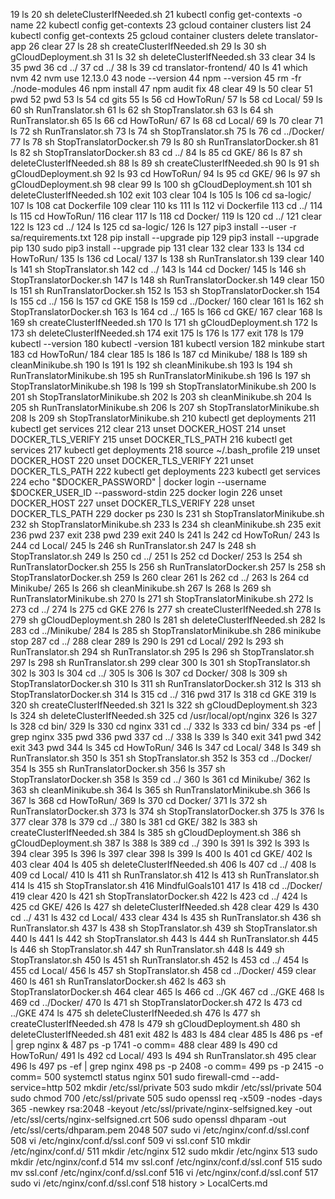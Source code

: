    19  ls
   20  sh deleteClusterIfNeeded.sh 
   21  kubectl config get-contexts -o name
   22  kubectl config get-contexts
   23  gcloud container clusters list
   24  kubectl config get-contexts
   25  gcloud container clusters delete translator-app
   26  clear
   27  ls
   28  sh createClusterIfNeeded.sh 
   29  ls
   30  sh gCloudDeployment.sh 
   31  ls
   32  sh deleteClusterIfNeeded.sh 
   33  clear
   34  ls
   35  pwd
   36  cd ../
   37  cd ../
   38  ls
   39  cd translator-frontend/
   40  ls
   41  which nvm
   42  nvm use 12.13.0
   43  node --version
   44  npm --version
   45  rm -fr ./node-modules
   46  npm install
   47  npm audit fix
   48  clear
   49  ls
   50  clear
   51  pwd
   52  pwd
   53  ls
   54  cd gits
   55  ls
   56  cd HowToRun/
   57  ls
   58  cd Local/
   59  ls
   60  sh RunTranslator.sh 
   61  ls
   62  sh StopTranslator.sh 
   63  ls
   64  sh RunTranslator.sh 
   65  ls
   66  cd HowToRun/
   67  ls
   68  cd Local/
   69  ls
   70  clear
   71  ls
   72  sh RunTranslator.sh 
   73  ls
   74  sh StopTranslator.sh 
   75  ls
   76  cd ../Docker/
   77  ls
   78  sh StopTranslatorDocker.sh 
   79  ls
   80  sh RunTranslatorDocker.sh 
   81  ls
   82  sh StopTranslatorDocker.sh 
   83  cd ../
   84  ls
   85  cd GKE/
   86  ls
   87  sh deleteClusterIfNeeded.sh 
   88  ls
   89  sh createClusterIfNeeded.sh 
   90  ls
   91  sh gCloudDeployment.sh 
   92  ls
   93  cd HowToRun/
   94  ls
   95  cd GKE/
   96  ls
   97  sh gCloudDeployment.sh 
   98  clear
   99  ls
  100  sh gCloudDeployment.sh 
  101  sh deleteClusterIfNeeded.sh 
  102  exit
  103  clear
  104  ls
  105  ls
  106  cd sa-logic/
  107  ls
  108  cat Dockerfile 
  109  clear
  110  ks
  111  ls
  112  vi Dockerfile 
  113  cd ../
  114  ls
  115  cd HowToRun/
  116  clear
  117  ls
  118  cd Docker/
  119  ls
  120  cd ../
  121  clear
  122  ls
  123  cd ../
  124  ls
  125  cd sa-logic/
  126  ls
  127  pip3 install --user -r sa/requirements.txt
  128  pip install --upgrade pip
  129  pip3 install --upgrade pip
  130  sudo pip3 install --upgrade pip
  131  clear
  132  clear
  133  ls
  134  cd HowToRun/
  135  ls
  136  cd Local/
  137  ls
  138  sh RunTranslator.sh 
  139  clear
  140  ls
  141  sh StopTranslator.sh 
  142  cd ../
  143  ls
  144  cd Docker/
  145  ls
  146  sh StopTranslatorDocker.sh 
  147  ls
  148  sh RunTranslatorDocker.sh 
  149  clear
  150  ls
  151  sh RunTranslatorDocker.sh 
  152  ls
  153  sh StopTranslatorDocker.sh 
  154  ls
  155  cd ../
  156  ls
  157  cd GKE
  158  ls
  159  cd ../Docker/
  160  clear
  161  ls
  162  sh StopTranslatorDocker.sh 
  163  ls
  164  cd ../
  165  ls
  166  cd GKE/
  167  clear
  168  ls
  169  sh createClusterIfNeeded.sh 
  170  ls
  171  sh gCloudDeployment.sh 
  172  ls
  173  sh deleteClusterIfNeeded.sh 
  174  exit
  175  ls
  176  ls
  177  exit
  178  ls
  179  kubectl --version
  180  kubectl -version
  181  kubectl version
  182  minkube start
  183  cd HowToRun/
  184  clear
  185  ls
  186  ls
  187  cd Minikube/
  188  ls
  189  sh cleanMinikube.sh 
  190  ls
  191  ls
  192  sh cleanMinikube.sh 
  193  ls
  194  sh RunTranslatorMinikube.sh 
  195  sh RunTranslatorMinikube.sh 
  196  ls
  197  sh StopTranslatorMinikube.sh 
  198  ls
  199  sh StopTranslatorMinikube.sh 
  200  ls
  201  sh StopTranslatorMinikube.sh 
  202  ls
  203  sh cleanMinikube.sh 
  204  ls
  205  sh RunTranslatorMinikube.sh 
  206  ls
  207  sh StopTranslatorMinikube.sh 
  208  ls
  209  sh StopTranslatorMinikube.sh 
  210  kubectl get deployments
  211  kubectl get services
  212  clear
  213  unset DOCKER_HOST
  214  unset DOCKER_TLS_VERIFY
  215  unset DOCKER_TLS_PATH
  216  kubectl get services
  217  kubectl get deployments
  218  source ~/.bash_profile
  219  unset DOCKER_HOST
  220  unset DOCKER_TLS_VERIFY
  221  unset DOCKER_TLS_PATH
  222  kubectl get deployments
  223  kubectl get services
  224  echo "$DOCKER_PASSWORD" | docker login --username $DOCKER_USER_ID --password-stdin
  225  docker login
  226  unset DOCKER_HOST
  227  unset DOCKER_TLS_VERIFY
  228  unset DOCKER_TLS_PATH
  229  docker ps
  230  ls
  231  sh StopTranslatorMinikube.sh 
  232  sh StopTranslatorMinikube.sh 
  233  ls
  234  sh cleanMinikube.sh 
  235  exit
  236  pwd
  237  exit
  238  pwd
  239  exit
  240  ls
  241  ls
  242  cd HowToRun/
  243  ls
  244  cd Local/
  245  ls
  246  sh RunTranslator.sh 
  247  ls
  248  sh StopTranslator.sh 
  249  ls
  250  cd ../
  251  ls
  252  cd Docker/
  253  ls
  254  sh RunTranslatorDocker.sh 
  255  ls
  256  sh RunTranslatorDocker.sh 
  257  ls
  258  sh StopTranslatorDocker.sh 
  259  ls
  260  clear
  261  ls
  262  cd ../
  263  ls
  264  cd Minikube/
  265  ls
  266  sh cleanMinikube.sh 
  267  ls
  268  ls
  269  sh RunTranslatorMinikube.sh 
  270  ls
  271  sh StopTranslatorMinikube.sh 
  272  ls
  273  cd ../
  274  ls
  275  cd GKE
  276  ls
  277  sh createClusterIfNeeded.sh 
  278  ls
  279  sh gCloudDeployment.sh 
  280  ls
  281  sh deleteClusterIfNeeded.sh 
  282  ls
  283  cd ../Minikube/
  284  ls
  285  sh StopTranslatorMinikube.sh 
  286  minikube stop
  287  cd ../
  288  clear
  289  ls
  290  ls
  291  cd Local/
  292  ls
  293  sh RunTranslator.sh 
  294  sh RunTranslator.sh 
  295  ls
  296  sh StopTranslator.sh 
  297  ls
  298  sh RunTranslator.sh 
  299  clear
  300  ls
  301  sh StopTranslator.sh 
  302  ls
  303  ls
  304  cd ../
  305  ls
  306  ls
  307  cd Docker/
  308  ls
  309  sh StopTranslatorDocker.sh 
  310  ls
  311  sh RunTranslatorDocker.sh 
  312  ls
  313  sh StopTranslatorDocker.sh 
  314  ls
  315  cd ../
  316  pwd
  317  ls
  318  cd GKE
  319  ls
  320  sh createClusterIfNeeded.sh 
  321  ls
  322  sh gCloudDeployment.sh 
  323  ls
  324  sh deleteClusterIfNeeded.sh 
  325  cd /usr/local/opt/nginx
  326  ls
  327  ls
  328  cd bin/
  329  ls
  330  cd nginx 
  331  cd ../
  332  ls
  333  cd bin/
  334  ps -ef | grep nginx
  335  pwd
  336  pwd
  337  cd ../
  338  ls
  339  ls
  340  exit
  341  pwd
  342  exit
  343  pwd
  344  ls
  345  cd HowToRun/
  346  ls
  347  cd Local/
  348  ls
  349  sh RunTranslator.sh 
  350  ls
  351  sh StopTranslator.sh 
  352  ls
  353  cd ../Docker/
  354  ls
  355  sh RunTranslatorDocker.sh 
  356  ls
  357  sh StopTranslatorDocker.sh 
  358  ls
  359  cd ../
  360  ls
  361  cd Minikube/
  362  ls
  363  sh cleanMinikube.sh 
  364  ls
  365  sh RunTranslatorMinikube.sh 
  366  ls
  367  ls
  368  cd HowToRun/
  369  ls
  370  cd Docker/
  371  ls
  372  sh RunTranslatorDocker.sh 
  373  ls
  374  sh StopTranslatorDocker.sh 
  375  ls
  376  ls
  377  clear
  378  ls
  379  cd ../
  380  ls
  381  cd GKE/
  382  ls
  383  sh createClusterIfNeeded.sh 
  384  ls
  385  sh gCloudDeployment.sh 
  386  sh gCloudDeployment.sh 
  387  ls
  388  ls
  389  cd ../
  390  ls
  391  ls
  392  ls
  393  ls
  394  clear
  395  ls
  396  ls
  397  clear
  398  ls
  399  ls
  400  ls
  401  cd GKE/
  402  ls
  403  clear
  404  ls
  405  sh deleteClusterIfNeeded.sh 
  406  ls
  407  cd ../
  408  ls
  409  cd Local/
  410  ls
  411  sh RunTranslator.sh 
  412  ls
  413  sh RunTranslator.sh 
  414  ls
  415  sh StopTranslator.sh 
  416  MindfulGoals101
  417  ls
  418  cd ../Docker/
  419  clear
  420  ls
  421  sh StopTranslatorDocker.sh 
  422  ls
  423  cd ../
  424  ls
  425  cd GKE/
  426  ls
  427  sh deleteClusterIfNeeded.sh 
  428  clear
  429  ls
  430  cd ../
  431  ls
  432  cd Local/
  433  clear
  434  ls
  435  sh RunTranslator.sh 
  436  sh RunTranslator.sh
  437  ls
  438  sh StopTranslator.sh 
  439  sh StopTranslator.sh 
  440  ls
  441  ls
  442  sh StopTranslator.sh 
  443  ls
  444  sh RunTranslator.sh 
  445  ls
  446  sh StopTranslator.sh 
  447  sh RunTranslator.sh 
  448  ls
  449  sh StopTranslator.sh 
  450  ls
  451  sh RunTranslator.sh 
  452  ls
  453  cd ../
  454  ls
  455  cd Local/
  456  ls
  457  sh StopTranslator.sh 
  458  cd ../Docker/
  459  clear
  460  ls
  461  sh RunTranslatorDocker.sh 
  462  ls
  463  sh StopTranslatorDocker.sh 
  464  clear
  465  ls
  466  cd ../GK
  467  cd ../GKE
  468  ls
  469  cd ../Docker/
  470  ls
  471  sh StopTranslatorDocker.sh 
  472  ls
  473  cd ../GKE
  474  ls
  475  sh deleteClusterIfNeeded.sh 
  476  ls
  477  sh createClusterIfNeeded.sh 
  478  ls
  479  sh gCloudDeployment.sh 
  480  sh deleteClusterIfNeeded.sh 
  481  exit
  482  ls
  483  ls
  484  clear
  485  ls
  486  ps -ef | grep nginx &
  487  ps -p 1741 -o comm=
  488  clear
  489  ls
  490  cd HowToRun/
  491  ls
  492  cd Local/
  493  ls
  494  sh RunTranslator.sh 
  495  clear
  496  ls
  497  ps -ef | grep nginx
  498  ps -p 2408 -o comm=
  499  ps -p 2415 -o comm=
  500  systemctl status nginx
  501  sudo firewall-cmd --add-service=http
  502  mkdir /etc/ssl/private
  503  sudo mkdir /etc/ssl/private
  504  sudo chmod 700 /etc/ssl/private
  505  sudo openssl req -x509 -nodes -days 365 -newkey rsa:2048 -keyout /etc/ssl/private/nginx-selfsigned.key -out /etc/ssl/certs/nginx-selfsigned.crt
  506  sudo openssl dhparam -out /etc/ssl/certs/dhparam.pem 2048
  507  sudo vi /etc/nginx/conf.d/ssl.conf
  508  vi /etc/nginx/conf.d/ssl.conf
  509  vi ssl.conf
  510  mkdir /etc/nginx/conf.d/
  511  mkdir /etc/nginx
  512  sudo mkdir /etc/nginx
  513  sudo mkdir /etc/nginx/conf.d
  514  mv ssl.conf /etc/nginx/conf.d/ssl.conf
  515  sudo mv ssl.conf /etc/nginx/conf.d/ssl.conf
  516  vi /etc/nginx/conf.d/ssl.conf
  517  sudo vi /etc/nginx/conf.d/ssl.conf
  518  history > LocalCerts.md
